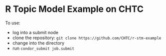 # R Topic Model Example on CHTC

To use: 
- log into a submit node
- clone the repository: `git clone https://github.com/CHTC/r-stm-example`
- change into the directory
- run `condor_submit job.submit`
